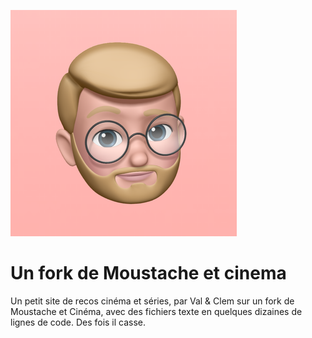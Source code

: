 ![Ciné Club du w3c](/images/profile_picture_memoji_.png)

# Un fork de Moustache et cinema

Un petit site de recos cinéma et séries, par Val & Clem sur un fork de Moustache et Cinéma, avec des fichiers texte en quelques dizaines de lignes de code.
Des fois il casse.
